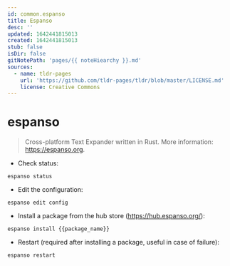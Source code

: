 ```yaml
---
id: common.espanso
title: Espanso
desc: ''
updated: 1642441815013
created: 1642441815013
stub: false
isDir: false
gitNotePath: 'pages/{{ noteHiearchy }}.md'
sources:
  - name: tldr-pages
    url: 'https://github.com/tldr-pages/tldr/blob/master/LICENSE.md'
    license: Creative Commons
---
```

# espanso

> Cross-platform Text Expander written in Rust.
> More information: <https://espanso.org>.

- Check status:

`espanso status`

- Edit the configuration:

`espanso edit config`

- Install a package from the hub store (<https://hub.espanso.org/>):

`espanso install {{package_name}}`

- Restart (required after installing a package, useful in case of failure):

`espanso restart`

